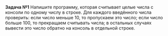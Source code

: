__Задача №1__
    Напишите программу, которая считывает целые числа с консоли по одному числу в строке.
    Для каждого введённого числа проверить:
    если число меньше 10, то пропускаем это число;
    если число больше 100, то прекращаем считывать числа;
    в остальных случаях вывести это число обратно на консоль в отдельной строке.